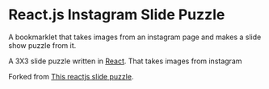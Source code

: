 React.js Instagram Slide Puzzle 
====================

A bookmarklet that takes images from an instagram page and makes a slide show puzzle from it. 


A 3X3 slide puzzle written in [React](http://facebook.github.io/react/). That takes images from instagram 

Forked from  [This reactjs slide puzzle](http://henleyedition.com/reactjs-slide-puzzle/).

